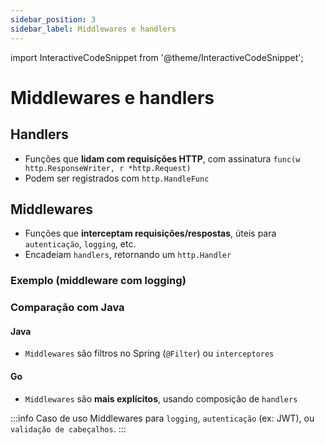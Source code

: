 ```yaml
---
sidebar_position: 3
sidebar_label: Middlewares e handlers
---
```


import InteractiveCodeSnippet from '@theme/InteractiveCodeSnippet';

# Middlewares e handlers

## Handlers

- Funções que **lidam com requisições HTTP**, com assinatura `func(w http.ResponseWriter, r *http.Request)`
- Podem ser registrados com `http.HandleFunc`

## Middlewares

- Funções que **interceptam requisições/respostas**, úteis para `autenticação`, `logging`, etc.
- Encadeiam `handlers`, retornando um `http.Handler`

### Exemplo (middleware com logging)

<InteractiveCodeSnippet 
    src="code/mod8/api-middleware.go" 
    allowExecute={true} 
    allowEdit={false} />

### Comparação com Java

#### Java

- `Middlewares` são filtros no Spring (`@Filter`) ou `interceptores`

#### Go

- `Middlewares` são **mais explícitos**, usando composição de `handlers`

:::info Caso de uso
Middlewares para `logging`, `autenticação` (ex: JWT), ou `validação de cabeçalhos`.
:::
